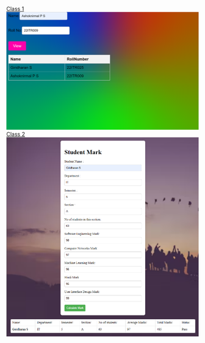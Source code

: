 [Class 1](https://giridharans22it.github.io/UID_Class/Jul25/a1.html)
<br/>
<img src="i1.png" alt="drawing" width="700"/>
<br/>
[Class 2](https://giridharans22it.github.io/UID_Class/Jul25/a2.html)
<br/>
<img src="i2.png" alt="drawing" width="700"/>

